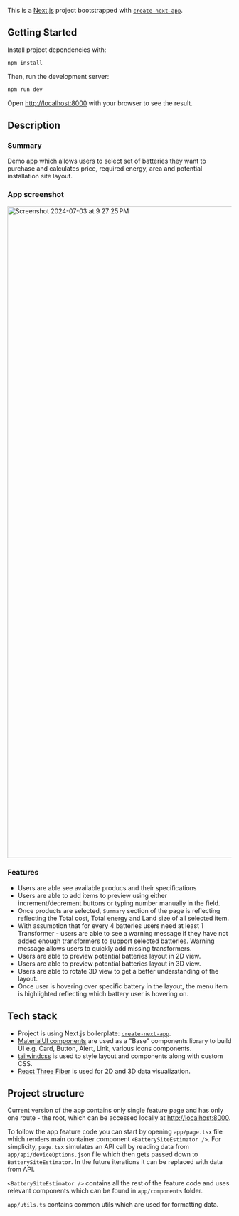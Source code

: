 This is a [Next.js](https://nextjs.org/) project bootstrapped with [`create-next-app`](https://github.com/vercel/next.js/tree/canary/packages/create-next-app).

## Getting Started

Install project dependencies with:

```bash
npm install
```

Then, run the development server:

```bash
npm run dev
```

Open [http://localhost:8000](http://localhost:8000) with your browser to see the result.

## Description

### Summary
Demo app which allows users to select set of batteries they want to purchase and calculates price, required energy, area and potential installation site layout.

### App screenshot
<img width="1466" alt="Screenshot 2024-07-03 at 9 27 25 PM" src="https://github.com/vladyslavkuliani/battery-site-layout/assets/22001260/bc086be0-51cf-4f68-af05-6c56a224aff1">

### Features

- Users are able see available producs and their specifications
- Users are able to add items to preview using either increment/decrement buttons or typing number manually in the field.
- Once products are selected, `Summary` section of the page is reflecting reflecting the Total cost, Total energy and Land size of all selected item.
- With assumption that for every 4 batteries users need at least 1 Transformer - users are able to see a warning message if they have not added enough transformers to support selected batteries. Warning message allows users to quickly add missing transformers.
- Users are able to preview potential batteries layout in 2D view.
- Users are able to preview potential batteries layout in 3D view.
- Users are able to rotate 3D view to get a better understanding of the layout.
- Once user is hovering over specific battery in the layout, the menu item is highlighted reflecting which battery user is hovering on.

## Tech stack

- Project is using Next.js boilerplate: [`create-next-app`](https://github.com/vercel/next.js/tree/canary/packages/create-next-app).
- [MaterialUI components](https://mui.com/) are used as a "Base" components library to build UI e.g. Card, Button, Alert, Link, various icons components.
- [tailwindcss](https://tailwindcss.com/) is used to style layout and components along with custom CSS.
- [React Three Fiber](https://docs.pmnd.rs/react-three-fiber/getting-started/introduction) is used for 2D and 3D data visualization.

## Project structure

Current version of the app contains only single feature page and has only one route - the root, which can be accessed locally at [http://localhost:8000](http://localhost:8000).

To follow the app feature code you can start by opening `app/page.tsx` file which renders main container component `<BatterySiteEstimator />`. For simplicity, `page.tsx` simulates an API call by reading data from `app/api/deviceOptions.json` file which then gets passed down to `BatterySiteEstimator`. In the future iterations it can be replaced with data from API.

`<BatterySiteEstimator />` contains all the rest of the feature code and uses relevant components which can be found in `app/components` folder.

`app/utils.ts` contains common utils which are used for formatting data.
